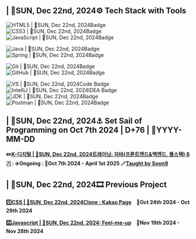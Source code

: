 ## | 🚀SUN, Dec 22nd, 2024⚙️ Tech Stack with Tools
![HTML5 | 🚀SUN, Dec 22nd, 2024Badge](https://img.shields.io/badge/HTML5-E34F26?logo=html5&logoColor=white)
![CSS3 | 🚀SUN, Dec 22nd, 2024Badge](https://img.shields.io/badge/CSS3-1572B6?logo=css3&logoColor=white)
![JavaScript | 🚀SUN, Dec 22nd, 2024Badge](https://img.shields.io/badge/JavaScript-F7DF1E?logo=javascript&logoColor=black&labelColor=F7DF1E)

![Java | 🚀SUN, Dec 22nd, 2024Badge](https://img.shields.io/badge/Java-007396?logo=openjdk&logoColor=white&labelColor=007396)
![Spring | 🚀SUN, Dec 22nd, 2024Badge](https://img.shields.io/badge/Spring-6DB33F?logo=spring&logoColor=white)

![Git | 🚀SUN, Dec 22nd, 2024Badge](https://img.shields.io/badge/Git-F05032?logo=git&logoColor=white)
![GitHub | 🚀SUN, Dec 22nd, 2024Badge](https://img.shields.io/badge/GitHub-181717?logo=github&logoColor=white)

![VS | 🚀SUN, Dec 22nd, 2024Code Badge](https://img.shields.io/badge/Visual%20Studio%20Code_1.95.3-007ACC?logo=visual-studio-code&logoColor=white)
![IntelliJ | 🚀SUN, Dec 22nd, 2024IDEA Badge](https://img.shields.io/badge/IntelliJ_IDEA_2024.2.2(Community_Edition)-000000?logo=intellijidea&logoColor=white&labelColor=000000)
![JDK | 🚀SUN, Dec 22nd, 2024Badge](https://img.shields.io/badge/-JDK_23-007396?logo=java&logoColor=white&labelColor=007396)
![Postman | 🚀SUN, Dec 22nd, 2024Badge](https://img.shields.io/badge/Postman-FF6C37?logo=postman&logoColor=white)

## | 🚀SUN, Dec 22nd, 2024⚓ Set Sail of Programming on Oct 7th 2024 | D+76 | 🚀YYYY-MM-DD
**✏️[K-디지털 | 🚀SUN, Dec 22nd, 2024트레이닝: 자바(프론트엔드&백엔드, 풀스택) 6기](https://www.choongang.co.kr/html/sub03_07_n.php?#kangnam) : ✈️Ongoing : 📅Oct 7th 2024 - April 1st 2025 🪄[Taught by Soon9](https://github.com/soongu)**

## | 🚀SUN, Dec 22nd, 2024🎞️ Previous Project
**[1️⃣CSS | 🚀SUN, Dec 22nd, 2024Clone : Kakao Page](https://github.com/ThoI-i/1st-PJ-CSS-Clone)　📅Oct 24th 2024 - Oct 29th 2024**

**[2️⃣Javascript | 🚀SUN, Dec 22nd, 2024: Feel-me-up](https://github.com/2nd-PJ-Javascript/Fill-me-Up)　📅Nov 19th 2024 - Nov 28th 2024**
